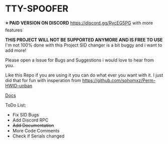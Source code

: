 # TTY-SPOOFER
**⭐️ PAID VERSION ON DISCORD**
https://discord.gg/RycEG5PG
with more features

**THIS PROJECT WILL NOT BE SUPPORTED ANYMORE AND IS FREE TO USE**
I'm not 100% done with this Project SID changer is a bit buggy and i want to add more!

Please open a Issue for Bugs and Suggestions i would love to hear from you.

Like this Repo if you are using it you can do what ever you want with it. I just did that for fun with insperation from https://github.com/sohomxz/Perm-HWID-unban

[Docs](https://github.com/SkyAlumny/TTY-SPOOFER/wiki)

ToDo List:

- Fix SID Bugs
- Add Discord RPC
-  ~~Add Documentation~~
- More Code Comments
- Check if Serials changed
